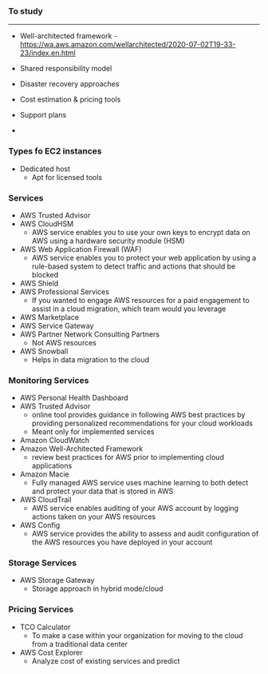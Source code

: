 ### To study
---
- Well-architected framework -https://wa.aws.amazon.com/wellarchitected/2020-07-02T19-33-23/index.en.html
- Shared responsibility model
- Disaster recovery approaches
- Cost estimation & pricing tools

- Support plans
-

### Types fo EC2 instances
- Dedicated host
  - Apt for licensed tools   
  
  
### Services
- AWS Trusted Advisor
- AWS CloudHSM
  - AWS service enables you to use your own keys to encrypt data on AWS using a hardware security module (HSM)
- AWS Web Application Firewall (WAF)
  - AWS service enables you to protect your web application by using a rule-based system to detect traffic and actions that should be blocked
- AWS Shield
- AWS Professional Services
  - If you wanted to engage AWS resources for a paid engagement to assist in a cloud migration, which team would you leverage  
- AWS Marketplace
- AWS Service Gateway
- AWS Partner Network Consulting Partners
    - Not AWS resources  
- AWS Snowball
    - Helps in data migration to the cloud



### Monitoring Services
- AWS Personal Health Dashboard
- AWS Trusted Advisor
    - online tool provides guidance in following AWS best practices by providing personalized recommendations for your cloud workloads
    - Meant only for implemented services
- Amazon CloudWatch
- Amazon Well-Architected Framework
    -  review best practices for AWS prior to implementing cloud applications
- Amazon Macie
    - Fully managed AWS service uses machine learning to both detect and protect your data that is stored in AWS
- AWS CloudTrail
    - AWS service enables auditing of your AWS account by logging actions taken on your AWS resources
- AWS Config
    -   AWS service provides the ability to assess and audit configuration of the AWS resources you have deployed in your account

### Storage Services
- AWS Storage Gateway
  - Storage approach in hybrid mode/cloud

### Pricing Services
- TCO Calculator
  - To make a case within your organization for moving to the cloud from a traditional data center
- AWS Cost Explorer
  - Analyze cost of existing services and predict  
